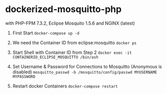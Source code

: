 # dockerized-mosquitto-php
with PHP-FPM 7.3.2, Eclipse Mosquito 1.5.6 and NGINX (latest)

1. First Start
`docker-compose up -d`
    
    
2. We need the Container ID from eclipse:mosquitto
`docker ps`
    
3. Start Shell with Container ID from Step 2
`docker exec -it CONTAINERID_ECLIPSE_MOSQUITTO /bin/ash`
    
4. Set Username & Password for Connections to Mosquitto (Anonymous is disabled)
`mosquitto_passwd -b /mosquitto/config/passwd MYUSERNAME MYPASSWORD`
    
5. Restart docker Containers
`docker-compose restart`
